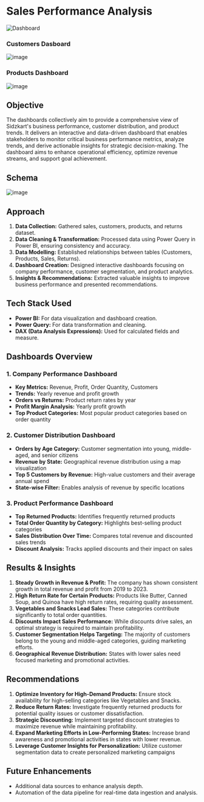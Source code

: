 # Sales Performance Analysis
![Dashboard](https://github.com/user-attachments/assets/6fe1a39e-ea5d-45bf-a33b-7cbe8aafdd85)
### Customers Dasboard
![image](https://github.com/user-attachments/assets/6e202caf-7998-459e-b2eb-21a78ff88dab)
### Products Dashboard
![image](https://github.com/user-attachments/assets/5314fa89-2573-480d-994a-5de933104f66)

## Objective 
The dashboards collectively aim to provide a comprehensive view of Sidzkart's business performance, customer distribution, and product trends. It delivers an interactive and data-driven dashboard that enables stakeholders to monitor critical business performance metrics, analyze trends, and derive actionable insights for strategic decision-making. The dashboard aims to enhance operational efficiency, optimize revenue streams, and support goal achievement.

## Schema
![image](https://github.com/user-attachments/assets/d7ab15d3-813b-4726-b04b-fdbeed1bcc4f)

## Approach
1.	**Data Collection:** Gathered sales, customers, products, and returns dataset.
2.	**Data Cleaning & Transformation:** Processed data using Power Query in Power BI, ensuring consistency and accuracy.
3.	**Data Modelling:** Established relationships between tables (Customers, Products, Sales, Returns).
4.	**Dashboard Creation:** Designed interactive dashboards focusing on company performance, customer segmentation, and product analytics.
5.	**Insights & Recommendations:** Extracted valuable insights to improve business performance and presented recommendations.

## Tech Stack Used 
-	**Power BI:** For data visualization and dashboard creation.
-	**Power Query:** For data transformation and cleaning.
-	**DAX (Data Analysis Expressions):** Used for calculated fields and measure.

## Dashboards Overview
### 1. Company Performance Dashboard
-	**Key Metrics:** Revenue, Profit, Order Quantity, Customers
-	**Trends:** Yearly revenue and profit growth
-	**Orders vs Returns:** Product return rates by year
-	**Profit Margin Analysis:** Yearly profit growth
-	**Top Product Categories:** Most popular product categories based on order quantity
### 2. Customer Distribution Dashboard
- **Orders by Age Category:** Customer segmentation into young, middle-aged, and senior citizens
- **Revenue by State:** Geographical revenue distribution using a map visualization
- **Top 5 Customers by Revenue:** High-value customers and their average annual spend
- **State-wise Filter:** Enables analysis of revenue by specific locations
### 3. Product Performance Dashboard
- **Top Returned Products:** Identifies frequently returned products
- **Total Order Quantity by Category:** Highlights best-selling product categories
- **Sales Distribution Over Time:** Compares total revenue and discounted sales trends
- **Discount Analysis:** Tracks applied discounts and their impact on sales

## Results & Insights
1.	**Steady Growth in Revenue & Profit:** The company has shown consistent growth in total revenue and profit from 2019 to 2023.
2.	**High Return Rate for Certain Products:** Products like Butter, Canned Soup, and Quinoa have high return rates, requiring quality assessment.
3.	**Vegetables and Snacks Lead Sales:** These categories contribute significantly to total order quantities.
4.	**Discounts Impact Sales Performance:** While discounts drive sales, an optimal strategy is required to maintain profitability.
5.	**Customer Segmentation Helps Targeting:** The majority of customers belong to the young and middle-aged categories, guiding marketing efforts.
6.	**Geographical Revenue Distribution:** States with lower sales need focused marketing and promotional activities.

## Recommendations
1.	**Optimize Inventory for High-Demand Products:** Ensure stock availability for high-selling categories like Vegetables and Snacks.
2.	**Reduce Return Rates:** Investigate frequently returned products for potential quality issues or customer dissatisfaction.
3.	**Strategic Discounting:** Implement targeted discount strategies to maximize revenue while maintaining profitability.
4.	**Expand Marketing Efforts in Low-Performing States:** Increase brand awareness and promotional activities in states with lower revenue.
5.	**Leverage Customer Insights for Personalization:** Utilize customer segmentation data to create personalized marketing campaigns

## Future Enhancements
- Additional data sources to enhance analysis depth.
- Automation of the data pipeline for real-time data ingestion and analysis.


